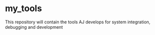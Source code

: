 # my_tools
This repository will contain the tools AJ develops for system integration, debugging and development
